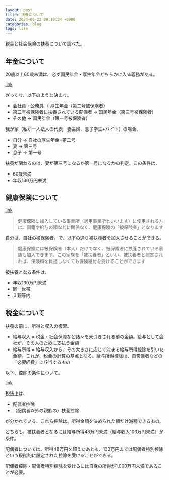 ```yaml
---
layout: post
title: 扶養について
date: 2024-06-22 08:19:24 +0900
categories: blog
tags: life
---
```


税金と社会保険の扶養について調べた。

## 年金について

20歳以上60歳未満は、必ず国民年金・厚生年金どちらかに入る義務がある。

[link](https://www.nenkin.go.jp/service/seidozenpan/20140710.html)

ざっくり、以下のような決まり。

- 会社員・公務員 → 厚生年金（第二号被保険者）
- 第二号被保険者に扶養されている配偶者 → 国民年金（第三号被保険者）
- その他 → 国民年金（第一号被保険者）

我が家（私が一人法人の代表、妻主婦、息子学生+バイト）の場合、

- 自分 → 自社の厚生年金=第二号
- 妻 → 第三号
- 息子 → 第一号

扶養が関わるのは、妻が第三号になるか第一号になるかの判定。この条件は、

- 60歳未満
- 年収130万円未満

## 健康保険について

[link](https://www.kyoukaikenpo.or.jp/file/2022030406.pdf)

> 健康保険に加入している事業所（適用事業所といいます）に使用される方は、国籍や給与の額などに関係なく、健康保険の「被保険者」となります

自分は、自社の被保険者。で、以下の通り被扶養者を加入させることができる。

> 健康保険には被保険者（本人）だけでなく、被保険者に扶養されている家族も加入できます。この家族を「被扶養者」といい、被扶養者と認定されれば、保険料を負担しなくても保険給付を受けることができます

被扶養となる条件は、

- 年収130万円未満
- 同一世帯
- ３親等内

## 税金について

扶養の前に、所得と収入の復習。

- 給与収入 = 税金・社会保障など諸々を天引きされる前の金額。給与として会社が、その人のために支払う金額
- 給与所得 = 給与収入から、その大きさに応じて決まる給与所得控除を引いた金額。これが、税金の計算の基点となる。給与所得控除は、自営業者などの「必要経費」に該当するもの

以下、控除の条件について。

[link](https://www.iyobank.co.jp/sp/iyomemo/entry/20230914.html)

税法上は、

- 配偶者控除
- （配偶者以外の親族の）扶養控除

が分かれている。これら控除は、所得金額を決められた額だけ減額できるもの。

どちらも、被扶養者となるには給与所得48万円未満（給与収入103万円未満）が条件。

配偶者については、所得48万円を超えたあとも、133万円までは配偶者特別控除という段階的に設定された控除を受けることができる。

配偶者控除・配偶者特別控除を受けるには自身の所得が1,000万円未満であることが必要。
